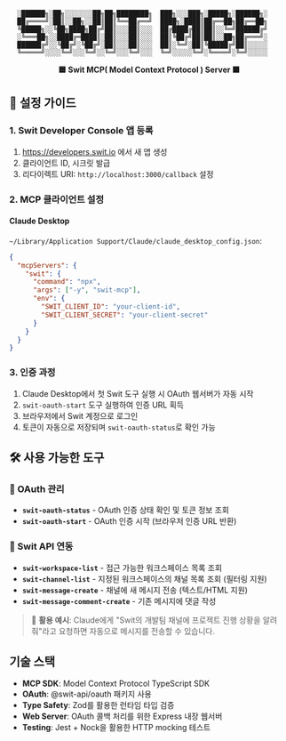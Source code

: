 ```
  ░██████╗░██╗░░░░░░░██╗██╗████████╗  ███╗░░░███╗░█████╗░██████╗░
  ██╔════╝░██║░░██╗░░██║██║╚══██╔══╝  ████╗░████║██╔══██╗██╔══██╗
  ╚█████╗░░╚██╗████╗██╔╝██║░░░██║░░░  ██╔████╔██║██║░░╚═╝██████╔╝
  ░╚═══██╗░░████╔═████║░██║░░░██║░░░  ██║╚██╔╝██║██║░░██╗██╔═══╝░
  ██████╔╝░░╚██╔╝░╚██╔╝░██║░░░██║░░░  ██║░╚═╝░██║╚█████╔╝██║░░░░░
  ╚═════╝░░░░╚═╝░░░╚═╝░░╚═╝░░░╚═╝░░░  ╚═╝░░░░░╚═╝░╚════╝░╚═╝░░░░░
```

<div align="center">
  <strong>🟦 Swit MCP( Model Context Protocol ) Server 🟧</strong>
</div>

## 🚀 설정 가이드

### 1. Swit Developer Console 앱 등록

1. https://developers.swit.io 에서 새 앱 생성
2. 클라이언트 ID, 시크릿 발급
3. 리다이렉트 URI: `http://localhost:3000/callback` 설정

### 2. MCP 클라이언트 설정

#### Claude Desktop

`~/Library/Application Support/Claude/claude_desktop_config.json`:

```json
{
  "mcpServers": {
    "swit": {
      "command": "npx",
      "args": ["-y", "swit-mcp"],
      "env": {
        "SWIT_CLIENT_ID": "your-client-id",
        "SWIT_CLIENT_SECRET": "your-client-secret"
      }
    }
  }
}
```

### 3. 인증 과정

1. Claude Desktop에서 첫 Swit 도구 실행 시 OAuth 웹서버가 자동 시작
2. `swit-oauth-start` 도구 실행하여 인증 URL 획득
3. 브라우저에서 Swit 계정으로 로그인
4. 토큰이 자동으로 저장되며 `swit-oauth-status`로 확인 가능

## 🛠️ 사용 가능한 도구

### 🔐 OAuth 관리

- **`swit-oauth-status`** - OAuth 인증 상태 확인 및 토큰 정보 조회
- **`swit-oauth-start`** - OAuth 인증 시작 (브라우저 인증 URL 반환)

### 💼 Swit API 연동

- **`swit-workspace-list`** - 접근 가능한 워크스페이스 목록 조회
- **`swit-channel-list`** - 지정된 워크스페이스의 채널 목록 조회 (필터링 지원)
- **`swit-message-create`** - 채널에 새 메시지 전송 (텍스트/HTML 지원)
- **`swit-message-comment-create`** - 기존 메시지에 댓글 작성

> 🎯 **활용 예시**: Claude에게 "Swit의 개발팀 채널에 프로젝트 진행 상황을 알려줘"라고 요청하면 자동으로 메시지를 전송할 수 있습니다.

## 기술 스택

- **MCP SDK**: Model Context Protocol TypeScript SDK
- **OAuth**: @swit-api/oauth 패키지 사용
- **Type Safety**: Zod를 활용한 런타임 타입 검증
- **Web Server**: OAuth 콜백 처리를 위한 Express 내장 웹서버
- **Testing**: Jest + Nock을 활용한 HTTP mocking 테스트
